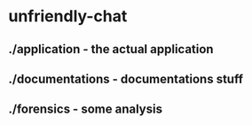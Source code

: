 # unfriendly-chat

## ./application - the actual application

## ./documentations - documentations stuff

## ./forensics - some analysis
